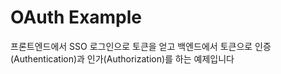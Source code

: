# OAuth Example

프론트엔드에서 SSO 로그인으로 토큰을 얻고 백엔드에서 토큰으로 인증(Authentication)과 인가(Authorization)를 하는 예제입니다
